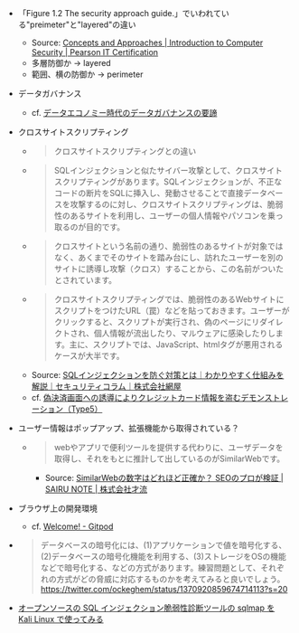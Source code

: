 - 「Figure 1.2 The security approach guide.」でいわれている"preimeter"と"layered"の違い
  - Source: [Concepts and Approaches | Introduction to Computer Security | Pearson IT Certification](https://www.pearsonitcertification.com/articles/article.aspx?p=2990398&seqNum=6)
  - 多層防御か -> layered
  - 範囲、横の防御か -> perimeter

- データガバナンス
  - cf. [データエコノミー時代のデータガバナンスの要諦](https://www.nri.com/-/media/Corporate/jp/Files/PDF/knowledge/publication/it_solution/2018/12/ITSF190109.pdf?la=ja-JP&hash=B829D2768FBC43406E860C723F3ADD93688CC326)

- クロスサイトスクリプティング
  - > クロスサイトスクリプティングとの違い
  - > SQLインジェクションと似たサイバー攻撃として、クロスサイトスクリプティングがあります。SQLインジェクションが、不正なコードの断片をSQLに挿入し、発動させることで直接データベースを攻撃するのに対し、クロスサイトスクリプティングは、脆弱性のあるサイトを利用し、ユーザーの個人情報やパソコンを乗っ取るのが目的です。
  - > クロスサイトという名前の通り、脆弱性のあるサイトが対象ではなく、あくまでそのサイトを踏み台にし、訪れたユーザーを別のサイトに誘導し攻撃（クロス）することから、この名前がついたとされています。
  - > クロスサイトスクリプティングでは、脆弱性のあるWebサイトにスクリプトをつけたURL（罠）などを貼っておきます。ユーザーがクリックすると、スクリプトが実行され、偽のページにリダイレクトされ、個人情報が流出したり、マルウェアに感染したりします。主に、スクリプトでは、JavaScript、htmlタグが悪用されるケースが大半です。
  - Source: [SQLインジェクションを防ぐ対策とは｜わかりやすく仕組みを解説｜セキュリティコラム｜株式会社網屋](https://www.amiya.co.jp/column/sql_injection_20200518.html)
  - cf. [偽決済画面への誘導によりクレジットカード情報を盗むデモンストレーション（Type5）](https://www.youtube.com/watch?v=y7wulJ2whQo)

- ユーザー情報はポップアップ、拡張機能から取得されている？
  - > webやアプリで便利ツールを提供する代わりに、ユーザデータを取得し、それをもとに推計して出しているのがSimilarWebです。
    - Source: [SimilarWebの数字はどれほど正確か？ SEOのプロが検証 | SAIRU NOTE | 株式会社才流](https://sairu.co.jp/doernote/0122)

- ブラウザ上の開発環境
  - cf. [Welcome! - Gitpod](https://gitpod.io/#https://github.com/prometheus/prometheus)

- > データベースの暗号化には、(1)アプリケーションで値を暗号化する、(2)データベースの暗号化機能を利用する、(3)ストレージをOSの機能などで暗号化する、などの方式があります。練習問題として、それぞれの方式がどの脅威に対応するものかを考えてみると良いでしょう。
https://twitter.com/ockeghem/status/1370920859674714113?s=20

- [オープンソースの SQL インジェクション脆弱性診断ツールの sqlmap を Kali Linux で使ってみる](https://www.websec-room.com/2014/03/09/1864)